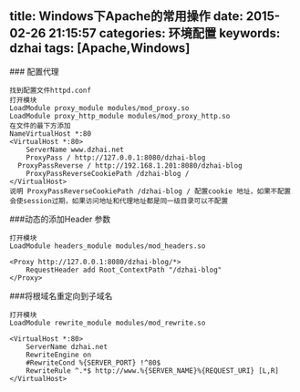title: Windows下Apache的常用操作
date: 2015-02-26 21:15:57
categories: 环境配置
keywords: dzhai
tags: [Apache,Windows]
---
### 配置代理
```
找到配置文件httpd.conf
打开模块
LoadModule proxy_module modules/mod_proxy.so
LoadModule proxy_http_module modules/mod_proxy_http.so
在文件的最下方添加
NameVirtualHost *:80
<VirtualHost *:80>
	ServerName www.dzhai.net
	ProxyPass / http://127.0.0.1:8080/dzhai-blog
  ProxyPassReverse / http://192.168.1.201:8080/dzhai-blog
	ProxyPassReverseCookiePath /dzhai-blog /
</VirtualHost>
说明 ProxyPassReverseCookiePath /dzhai-blog / 配置cookie 地址，如果不配置会使session过期，如果访问地址和代理地址都是同一级目录可以不配置
```

###动态的添加Header 参数
```
打开模块
LoadModule headers_module modules/mod_headers.so

<Proxy http://127.0.0.1:8080/dzhai-blog/*>
	RequestHeader add Root_ContextPath "/dzhai-blog"
</Proxy>

```

###将根域名重定向到子域名
```
打开模块
LoadModule rewrite_module modules/mod_rewrite.so

<VirtualHost *:80>
    ServerName dzhai.net
    RewriteEngine on
    #RewriteCond %{SERVER_PORT} !^80$
    RewriteRule ^.*$ http://www.%{SERVER_NAME}%{REQUEST_URI} [L,R]
</VirtualHost>

```

<!--more-->




